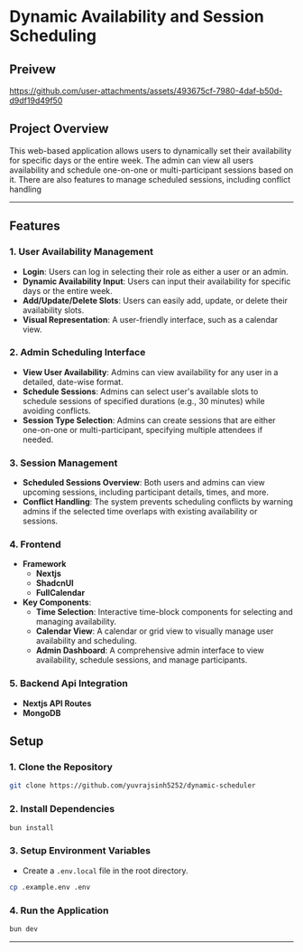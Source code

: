 # Dynamic Availability and Session Scheduling

## Preivew

https://github.com/user-attachments/assets/493675cf-7980-4daf-b50d-d9df19d49f50

## Project Overview

This web-based application allows users to dynamically set their availability for specific days or the entire week. The admin can view all users availability and schedule one-on-one or multi-participant sessions based on it. There are also features to manage scheduled sessions, including conflict handling

---

## Features

### 1. **User Availability Management**

- **Login**: Users can log in selecting their role as either a user or an admin.
- **Dynamic Availability Input**: Users can input their availability for specific days or the entire week.
- **Add/Update/Delete Slots**: Users can easily add, update, or delete their availability slots.
- **Visual Representation**: A user-friendly interface, such as a calendar view.

### 2. **Admin Scheduling Interface**

- **View User Availability**: Admins can view availability for any user in a detailed, date-wise format.
- **Schedule Sessions**: Admins can select user's available slots to schedule sessions of specified durations (e.g., 30 minutes) while avoiding conflicts.
- **Session Type Selection**: Admins can create sessions that are either one-on-one or multi-participant, specifying multiple attendees if needed.

### 3. **Session Management**

- **Scheduled Sessions Overview**: Both users and admins can view upcoming sessions, including participant details, times, and more.
- **Conflict Handling**: The system prevents scheduling conflicts by warning admins if the selected time overlaps with existing availability or sessions.

### 4. **Frontend**

- **Framework**
  - **Nextjs**
  - **ShadcnUI**
  - **FullCalendar**
- **Key Components**:
  - **Time Selection**: Interactive time-block components for selecting and managing availability.
  - **Calendar View**: A calendar or grid view to visually manage user availability and scheduling.
  - **Admin Dashboard**: A comprehensive admin interface to view availability, schedule sessions, and manage participants.

### 5. **Backend Api Integration**

- **Nextjs API Routes**
- **MongoDB**

## Setup

### 1. **Clone the Repository**

```bash
git clone https://github.com/yuvrajsinh5252/dynamic-scheduler
```

### 2. **Install Dependencies**

```bash
bun install
```

### 3. **Setup Environment Variables**

- Create a `.env.local` file in the root directory.

```bash
cp .example.env .env
```

### 4. **Run the Application**

```bash
bun dev
```

---
